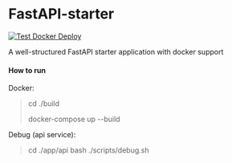 # FastAPI-starter

[![Test Docker Deploy](https://github.com/Joshua3212/fastapi-starter/actions/workflows/docker.yml/badge.svg)](https://github.com/Joshua3212/fastapi-starter/actions/workflows/docker.yml)

A well-structured FastAPI starter application with docker support

#### How to run

Docker:
> cd ./build
>
> docker-compose up --build

Debug (api service):
> cd ./app/api
> bash ./scripts/debug.sh